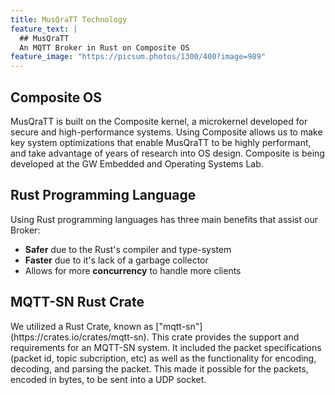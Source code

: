 ```yaml
---
title: MusQraTT Technology
feature_text: |
  ## MusQraTT
  An MQTT Broker in Rust on Composite OS
feature_image: "https://picsum.photos/1300/400?image=989"
---
```


## Composite OS
<p>
MusQraTT is built on the Composite kernel, a microkernel developed for secure and high-performance systems. Using Composite allows us to make key system optimizations that enable MusQraTT to be highly performant, and take advantage of years of research into OS design. Composite is being developed at the GW Embedded and Operating Systems Lab.
</p>

## Rust Programming Language

<p>
Using Rust programming languages has three main benefits that assist our Broker:
</p>

* <strong>Safer</strong> due to the Rust's compiler and type-system
* <strong>Faster</strong> due to it's lack of a garbage collector
* Allows for more <strong>concurrency</strong> to handle more clients

## MQTT-SN Rust Crate

<p>
We utilized a Rust Crate, known as ["mqtt-sn"](https://crates.io/crates/mqtt-sn). This crate provides the support and requirements for an MQTT-SN system. It included the packet specifications (packet id, topic subcription, etc) as well as the functionality for encoding, decoding, and parsing the packet. This made it possible for the packets, encoded in bytes, to be sent into a UDP socket.
</p>
